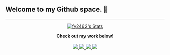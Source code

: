 ## Welcome to my Github space. 👋

---

<p align="center">
  <a href="https://github.com/fy2462" class="rich-diff-level-one">
    <img src="https://github-readme-stats.vercel.app/api?username=fy2462&title_color=333&text_color=777" alt="fy2462's Stats" >
  </a>
</p>

<p align="center">
  <strong>Check out my work below!</strong>
  <br><br>
  <a href="https://github.com/fy2462">
    <img src="https://badges.pufler.dev/visits/fy2462/fy2462?style=flat-square&color=black&logo=github">
  </a>
  <a href="https://github.com/fy2462">
    <img src="https://badges.pufler.dev/years/fy2462?style=flat-square&color=black&logo=github">
  </a>
  <a href="https://github.com/fy2462?tab=repositories">
    <img src="https://badges.pufler.dev/repos/fy2462?style=flat-square&color=black&logo=github">
  </a>
  <a href="https://github.com/fy2462">
    <img src="https://badges.pufler.dev/commits/monthly/fy2462?style=flat-square&color=black&logo=github">
  </a>
</p>